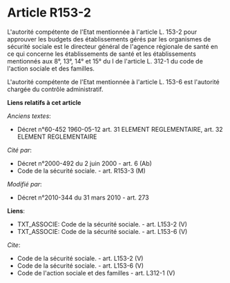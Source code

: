 # Article R153-2

L'autorité compétente de l'Etat mentionnée à l'article L. 153-2 pour approuver les budgets des établissements gérés par les
organismes de sécurité sociale est le directeur général de l'agence régionale de santé en ce qui concerne les établissements
de santé et les établissements mentionnés aux 8°, 13°, 14° et 15° du I de l'article L. 312-1 du code de l'action sociale et
des familles.

L'autorité compétente de l'Etat mentionnée à l'article L. 153-6 est l'autorité chargée du contrôle administratif.

**Liens relatifs à cet article**

_Anciens textes_:

  - Décret n°60-452 1960-05-12 art. 31 ELEMENT REGLEMENTAIRE, art. 32 ELEMENT REGLEMENTAIRE

_Cité par_:

  - Décret n°2000-492 du 2 juin 2000 - art. 6 (Ab)
  - Code de la sécurité sociale. - art. R153-3 (M)

_Modifié par_:

  - Décret n°2010-344 du 31 mars 2010 - art. 273

**Liens**:

  - TXT_ASSOCIE: Code de la sécurité sociale. - art. L153-2 (V)
  - TXT_ASSOCIE: Code de la sécurité sociale. - art. L153-6 (V)

_Cite_:

  - Code de la sécurité sociale. - art. L153-2 (V)
  - Code de la sécurité sociale. - art. L153-6 (V)
  - Code de l'action sociale et des familles - art. L312-1 (V)
